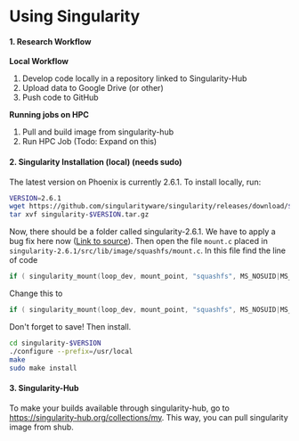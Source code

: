 # Using Singularity

#### 1. Research Workflow

**Local Workflow**

1. Develop code locally in a repository linked to Singularity-Hub
2. Upload data to Google Drive (or other)
3. Push code to GitHub

**Running jobs on HPC**

1. Pull and build image from singularity-hub
2. Run HPC Job (Todo: Expand on this)

#### 2. Singularity Installation (local) (needs sudo)

The latest version on Phoenix is currently 2.6.1. To install locally, run:

```bash
VERSION=2.6.1
wget https://github.com/singularityware/singularity/releases/download/$VERSION/singularity-$VERSION.tar.gz
tar xvf singularity-$VERSION.tar.gz
```

Now, there should be a folder called singularity-2.6.1. We have to apply a bug fix here now ([Link to source](https://stackoverflow.com/questions/63061424/)). Then open the file `mount.c` placed in `singularity-2.6.1/src/lib/image/squashfs/mount.c`. In this file find the line of code

```c
if ( singularity_mount(loop_dev, mount_point, "squashfs", MS_NOSUID|MS_RDONLY|MS_NODEV, "errors=remount-ro") < 0 )
```

Change this to

```c
if ( singularity_mount(loop_dev, mount_point, "squashfs", MS_NOSUID|MS_RDONLY|MS_NODEV, "") < 0 )
```

Don't forget to save! Then install. 

```bash
cd singularity-$VERSION
./configure --prefix=/usr/local
make
sudo make install
```

#### 3. Singularity-Hub

To make your builds available through singularity-hub, go to https://singularity-hub.org/collections/my. This way, you can pull singularity image from shub. 

